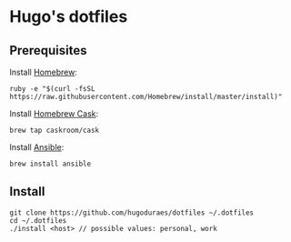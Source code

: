 # Hugo's dotfiles

## Prerequisites

Install [Homebrew](http://brew.sh):

```
ruby -e "$(curl -fsSL https://raw.githubusercontent.com/Homebrew/install/master/install)"
```

Install [Homebrew Cask](https://caskroom.github.io):

```
brew tap caskroom/cask
```

Install [Ansible](https://www.ansible.com/get-started):

```
brew install ansible
```

## Install

```
git clone https://github.com/hugoduraes/dotfiles ~/.dotfiles
cd ~/.dotfiles
./install <host> // possible values: personal, work
```
